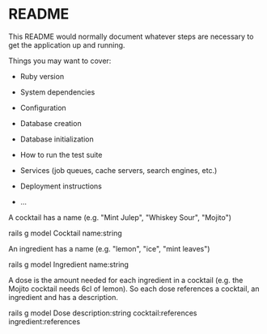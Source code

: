 # README

This README would normally document whatever steps are necessary to get the
application up and running.

Things you may want to cover:

* Ruby version

* System dependencies

* Configuration

* Database creation

* Database initialization

* How to run the test suite

* Services (job queues, cache servers, search engines, etc.)

* Deployment instructions

* ...


A cocktail has a name (e.g. "Mint Julep", "Whiskey Sour", "Mojito")

rails g model Cocktail name:string

An ingredient has a name (e.g. "lemon", "ice", "mint leaves")

rails g model Ingredient name:string

A dose is the amount needed for each ingredient in a cocktail
(e.g. the Mojito cocktail needs 6cl of lemon). So each dose references
a cocktail, an ingredient and has a description.

rails g model Dose description:string cocktail:references ingredient:references
